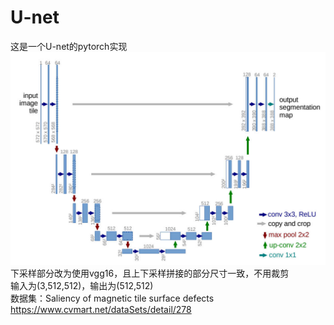 # U-net
这是一个U-net的pytorch实现  
![image](./Unet.jpg)  
下采样部分改为使用vgg16，且上下采样拼接的部分尺寸一致，不用裁剪  
输入为(3,512,512)，输出为(512,512)  
数据集：Saliency of magnetic tile surface defects  
https://www.cvmart.net/dataSets/detail/278